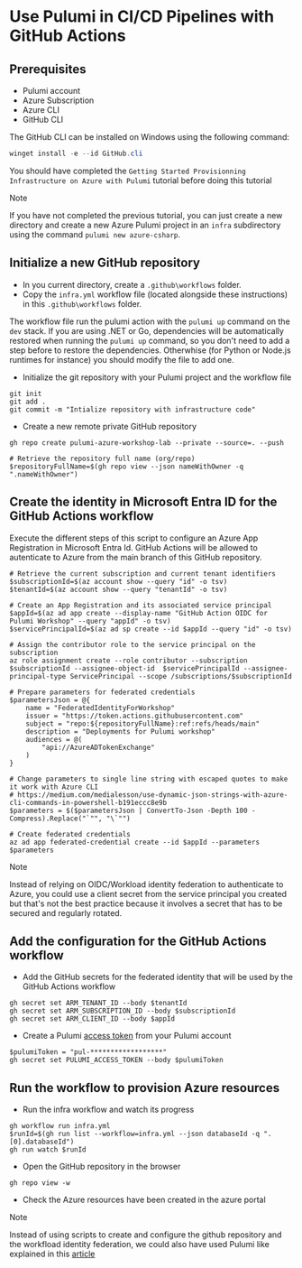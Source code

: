 # Use Pulumi in CI/CD Pipelines with GitHub Actions

## Prerequisites

- Pulumi account
- Azure Subscription
- Azure CLI
- GitHub CLI

The GitHub CLI can be installed on Windows using the following command:

```powershell
winget install -e --id GitHub.cli
```

You should have completed the `Getting Started Provisionning Infrastructure on Azure with Pulumi` tutorial before doing this tutorial

> [!NOTE]  
> If you have not completed the previous tutorial, you can just create a new directory and create a new Azure Pulumi project in an `infra` subdirectory using the command `pulumi new azure-csharp`.

## Initialize a new GitHub repository

- In you current directory, create a `.github\workflows` folder.
- Copy the `infra.yml` workflow file (located alongside these instructions) in this `.github\workflows` folder.

The workflow file run the pulumi action with the `pulumi up` command on the `dev` stack. If you are using .NET or Go, dependencies will be automatically restored when running the `pulumi up` command, so you don't need to add a step before to restore the dependencies. Otherwhise (for Python or Node.js runtimes for instance) you should modify the file to add one.

- Initialize the git repository with your Pulumi project and the workflow file

```pwsh
git init
git add .
git commit -m "Intialize repository with infrastructure code"
```

- Create a new remote private GitHub repository

```pwsh
gh repo create pulumi-azure-workshop-lab --private --source=. --push

# Retrieve the repository full name (org/repo)
$repositoryFullName=$(gh repo view --json nameWithOwner -q ".nameWithOwner")
```

## Create the identity in Microsoft Entra ID for the GitHub Actions workflow

Execute the different steps of this script to configure an Azure App Registration in Microsoft Entra Id. GitHub Actions will be allowed to autenticate to Azure from the main branch of this GitHub repository.

```pwsh
# Retrieve the current subscription and current tenant identifiers 
$subscriptionId=$(az account show --query "id" -o tsv)
$tenantId=$(az account show --query "tenantId" -o tsv)

# Create an App Registration and its associated service principal
$appId=$(az ad app create --display-name "GitHub Action OIDC for Pulumi Workshop" --query "appId" -o tsv)
$servicePrincipalId=$(az ad sp create --id $appId --query "id" -o tsv)

# Assign the contributor role to the service principal on the subscription
az role assignment create --role contributor --subscription $subscriptionId --assignee-object-id  $servicePrincipalId --assignee-principal-type ServicePrincipal --scope /subscriptions/$subscriptionId

# Prepare parameters for federated credentials
$parametersJson = @{
    name = "FederatedIdentityForWorkshop"
    issuer = "https://token.actions.githubusercontent.com"
    subject = "repo:${repositoryFullName}:ref:refs/heads/main"
    description = "Deployments for Pulumi workshop"
    audiences = @(
        "api://AzureADTokenExchange"
    )
}

# Change parameters to single line string with escaped quotes to make it work with Azure CLI
# https://medium.com/medialesson/use-dynamic-json-strings-with-azure-cli-commands-in-powershell-b191eccc8e9b
$parameters = $($parametersJson | ConvertTo-Json -Depth 100 -Compress).Replace("`"", "\`"")

# Create federated credentials
az ad app federated-credential create --id $appId --parameters $parameters
```

> [!NOTE]  
> Instead of relying on OIDC/Workload identity federation to authenticate to Azure, you could use a client secret from the service principal you created but that's not the best practice because it involves a secret that has to be secured and regularly rotated. 

## Add the configuration for the GitHub Actions workflow

- Add the GitHub secrets for the federated identity that will be used by the GitHub Actions workflow

```pwsh
gh secret set ARM_TENANT_ID --body $tenantId
gh secret set ARM_SUBSCRIPTION_ID --body $subscriptionId
gh secret set ARM_CLIENT_ID --body $appId
```

- Create a Pulumi [access token](https://www.pulumi.com/docs/pulumi-cloud/access-management/access-tokens/) from your Pulumi account 

```pwsh
$pulumiToken = "pul-******************"
gh secret set PULUMI_ACCESS_TOKEN --body $pulumiToken
```

## Run the workflow to provision Azure resources

- Run the infra workflow and watch its progress

```pwsh
gh workflow run infra.yml
$runId=$(gh run list --workflow=infra.yml --json databaseId -q ".[0].databaseId")
gh run watch $runId
```

- Open the GitHub repository in the browser

```pwsh
gh repo view -w
```

- Check the Azure resources have been created in the azure portal

> [!NOTE]  
> Instead of using scripts to create and configure the github repository and the workfload identity federation, we could also have used Pulumi like explained in this [article](https://www.techwatching.dev/posts/azure-ready-github-repository)
